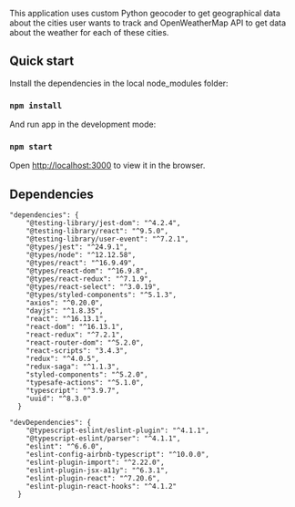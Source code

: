 This application uses custom Python geocoder to get geographical data about the cities user wants to track and OpenWeatherMap API to get data about the weather for each of these cities.

## Quick start

Install the dependencies in the local node_modules folder:

### `npm install`

And run app in the development mode:

### `npm start`

Open [http://localhost:3000](http://localhost:3000) to view it in the browser.
<br />

## Dependencies

```
"dependencies": {
    "@testing-library/jest-dom": "^4.2.4",
    "@testing-library/react": "^9.5.0",
    "@testing-library/user-event": "^7.2.1",
    "@types/jest": "^24.9.1",
    "@types/node": "^12.12.58",
    "@types/react": "^16.9.49",
    "@types/react-dom": "^16.9.8",
    "@types/react-redux": "^7.1.9",
    "@types/react-select": "^3.0.19",
    "@types/styled-components": "^5.1.3",
    "axios": "^0.20.0",
    "dayjs": "^1.8.35",
    "react": "^16.13.1",
    "react-dom": "^16.13.1",
    "react-redux": "^7.2.1",
    "react-router-dom": "^5.2.0",
    "react-scripts": "3.4.3",
    "redux": "^4.0.5",
    "redux-saga": "^1.1.3",
    "styled-components": "^5.2.0",
    "typesafe-actions": "^5.1.0",
    "typescript": "^3.9.7",
    "uuid": "^8.3.0"
  }
```

```
"devDependencies": {
    "@typescript-eslint/eslint-plugin": "^4.1.1",
    "@typescript-eslint/parser": "^4.1.1",
    "eslint": "^6.6.0",
    "eslint-config-airbnb-typescript": "^10.0.0",
    "eslint-plugin-import": "^2.22.0",
    "eslint-plugin-jsx-a11y": "^6.3.1",
    "eslint-plugin-react": "^7.20.6",
    "eslint-plugin-react-hooks": "^4.1.2"
  }
```
